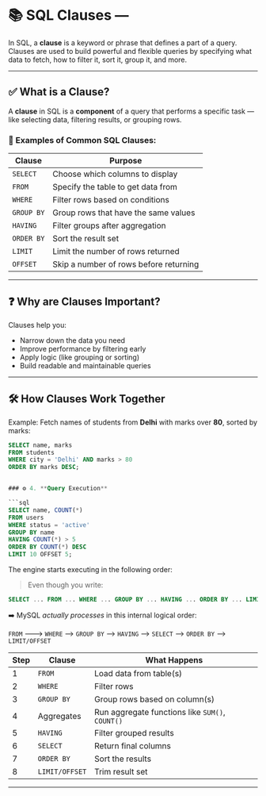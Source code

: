 # 📚 SQL Clauses —

In SQL, a **clause** is a keyword or phrase that defines a part of a query. Clauses are used to build powerful and flexible queries by specifying what data to fetch, how to filter it, sort it, group it, and more.

---

## ✅ What is a Clause?

A **clause** in SQL is a **component** of a query that performs a specific task — like selecting data, filtering results, or grouping rows.

### 📌 Examples of Common SQL Clauses:

| Clause       | Purpose                                 |
|--------------|------------------------------------------|
| `SELECT`     | Choose which columns to display          |
| `FROM`       | Specify the table to get data from       |
| `WHERE`      | Filter rows based on conditions          |
| `GROUP BY`   | Group rows that have the same values     |
| `HAVING`     | Filter groups after aggregation          |
| `ORDER BY`   | Sort the result set                      |
| `LIMIT`      | Limit the number of rows returned        |
| `OFFSET`     | Skip a number of rows before returning   |

---

## ❓ Why are Clauses Important?

Clauses help you:

- Narrow down the data you need
- Improve performance by filtering early
- Apply logic (like grouping or sorting)
- Build readable and maintainable queries

---

## 🛠️ How Clauses Work Together

Example: Fetch names of students from **Delhi** with marks over **80**, sorted by marks:

```sql
SELECT name, marks
FROM students
WHERE city = 'Delhi' AND marks > 80
ORDER BY marks DESC;


### ⚙️ 4. **Query Execution**

```sql
SELECT name, COUNT(*) 
FROM users 
WHERE status = 'active' 
GROUP BY name 
HAVING COUNT(*) > 5 
ORDER BY COUNT(*) DESC 
LIMIT 10 OFFSET 5;
```

The engine starts executing in the following order:

> Even though you write:

```sql
SELECT ... FROM ... WHERE ... GROUP BY ... HAVING ... ORDER BY ... LIMIT ...
```

➡️ MySQL *actually processes* in this internal logical order:

`FROM` ---> `WHERE` --> `GROUP BY` --> `HAVING` --> `SELECT` --> `ORDER BY` --> `LIMIT/OFFSET`

| Step | Clause         | What Happens                                    |
| ---- | -------------- | ----------------------------------------------- |
| 1    | `FROM`         | Load data from table(s)                         |
| 2    | `WHERE`        | Filter rows                                     |
| 3    | `GROUP BY`     | Group rows based on column(s)                   |
| 4    | Aggregates     | Run aggregate functions like `SUM()`, `COUNT()` |
| 5    | `HAVING`       | Filter grouped results                          |
| 6    | `SELECT`       | Return final columns                            |
| 7    | `ORDER BY`     | Sort the results                                |
| 8    | `LIMIT/OFFSET` | Trim result set                                 |

---